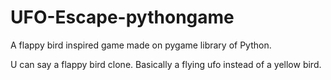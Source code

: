 # UFO-Escape-pythongame
A flappy bird inspired game made on pygame library of Python.

U can say a flappy bird clone.
 Basically a flying ufo instead of a yellow bird.
 

